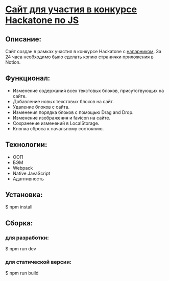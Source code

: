 # [Сайт для участия в конкурсе Hackatone по JS](https://github.com/Dmitrii-Belich/jshackatone)

## Описание:
Сайт создан в рамках участия в конкурсе Hackatone с [напарником](https://github.com/IxxyDev/jshackatone/commits?author=Dmitrii-Belich). За 24 часа необходимо было сделать копию странички приложения в Notion.

## Функционал: 
* Изменение содержания всех текстовых блоков, присутствующих на сайте.
* Добавление новых текстовых блоков на сайт.
* Удаление блоков с сайта.
* Изменения порядка блоков с помощью Drag and Drop.
* Изменение изображения и favicon на сайте.
* Сохранение изменений в LocalStorage.
* Кнопка сброса к начальному состоянию.

## Технологии:
* ООП
* БЭМ
* Webpack
* Native JavaScript
* Адаптивность

## Установка:

$ npm install

## Сборка:
### для разработки:
$ npm run dev
### для статической версии:
$ npm run build
